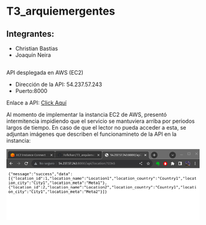 # T3_arquiemergentes

## Integrantes:
- Christian Bastias 
- Joaquín Neira

## 

API desplegada en AWS (EC2)
- Dirección de la API: 54.237.57.243
- Puerto:8000

Enlace a API: [Click Aquí](http://54.237.57.243:8000/api/location/12345/1)

Al momento de implementar la instancia EC2 de AWS, presentó intermitencia impidiendo que el servicio se mantuviera arriba por periodos largos de tiempo. En caso de que el lector no pueda acceder a esta, se adjuntan imágenes que describen el funcionamineto de la API en la instancia:

![GET Location](GETLOCATION.png)


